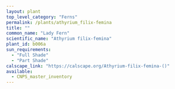 ```yaml
---
layout: plant                                                              
top_level_category: "Ferns"
permalink: /plants/athyrium_filix-femina
title: ""
common_name: "Lady Fern"
scientific_name: "Athyrium filix-femina"
plant_id: b006a
sun_requirements:
  - "Full Shade"
  - "Part Shade"
calscape_link: "https://calscape.org/Athyrium-filix-femina-()"
available: 
  - CNPS_master_inventory
---
```


